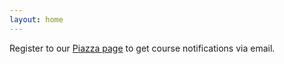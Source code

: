 ```yaml
---
layout: home
---
```

Register to our [Piazza page](https://piazza.com/iitj.ac.in/spring2022/csl7070) to get course notifications via email.
